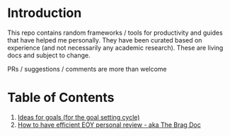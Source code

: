 # Introduction

This repo contains random frameworks / tools for productivity and guides that have helped me personally. They have been curated based on experience (and not necessarily any academic research). These are living docs and subject to change. 

PRs / suggestions / comments are more than welcome

# Table of Contents
1. [Ideas for goals (for the goal setting cycle)](https://github.com/shwetasabne/frameworks-and-guides/blob/main/goal-setting-ideas.md)
2. [How to have efficient EOY personal review - aka The Brag Doc](https://github.com/shwetasabne/frameworks-and-guides/blob/main/brag-doc-customized.md)
